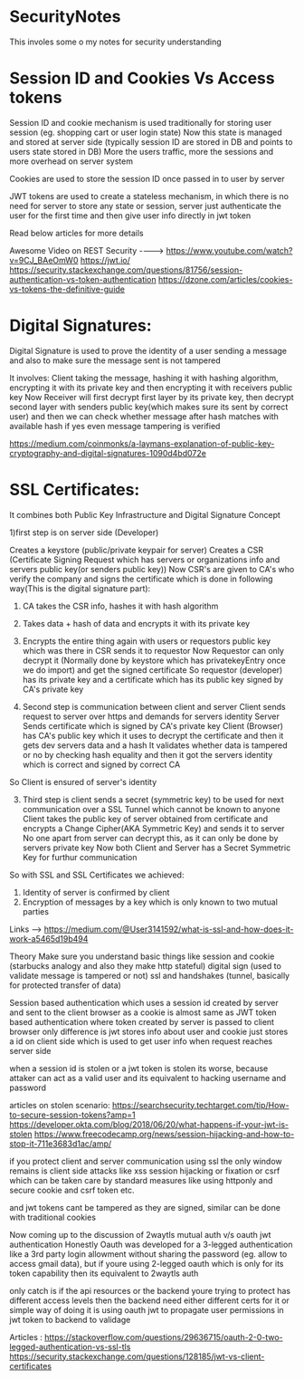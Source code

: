 # SecurityNotes
This involes some o my notes for security understanding

# Session ID and Cookies Vs Access tokens

Session ID and cookie mechanism is used traditionally for storing user session (eg. shopping cart or user login state)
Now this state is managed and stored at server side (typically session ID are stored in DB and points to users state stored in DB)
More the users traffic, more the sessions and more overhead on server system

Cookies are used to store the session ID once passed in to user by server

JWT tokens are used to create a stateless mechanism, in which there is no need for server to store any state or session, server just authenticate the user for the first time  and then give user info directly in jwt token

Read below articles for more details

Awesome Video on REST Security ---->  https://www.youtube.com/watch?v=9CJ_BAeOmW0
https://jwt.io/
https://security.stackexchange.com/questions/81756/session-authentication-vs-token-authentication
https://dzone.com/articles/cookies-vs-tokens-the-definitive-guide


# Digital Signatures:

Digital Signature is used to prove the identity of a user sending a message and also to make sure the message sent is not tampered

It involves:
Client taking the message, hashing it with hashing algorithm, encrypting it with its private key and then encrypting it with receivers public key
Now Receiver will first decrypt first layer by its private key, then decrypt second layer with senders public key(which makes sure its sent by correct user)
and then we can check whether message after hash matches with available hash 
if yes even message tampering is verified

https://medium.com/coinmonks/a-laymans-explanation-of-public-key-cryptography-and-digital-signatures-1090d4bd072e


# SSL Certificates:

It combines both Public Key Infrastructure and Digital Signature Concept

1)first step is on server side (Developer)

Creates a keystore (public/private keypair for server)
Creates a CSR (Certificate Signing Request which has servers or organizations info and servers public key(or senders public key))
Now CSR's are given to CA's who verify the company and signs the certificate which is done in following way(This is the digital signature part):
1)	CA takes the CSR info, hashes it with hash algorithm
2)	Takes data + hash of data and encrypts it with its private key
3)	Encrypts the entire thing again with users or requestors public key which was there in CSR
sends it to requestor
Now Requestor can only decrypt it (Normally done by keystore which has privatekeyEntry once we do import)
and get the signed certificate 
So requestor (developer) has its private key and a certificate which has its public key signed by CA's private key

2) Second step is communication between client and server
Client sends request to server over https and demands for servers identity
Server Sends certificate which is signed by CA's private key
Client (Browser) has CA's public key which it uses to decrypt the certificate and then it gets dev servers data and a hash 
It validates whether data is tampered or no by checking hash equality
and then it got the servers identity which is correct and signed by correct CA

So Client is ensured of server's identity

3) Third step is client sends a secret (symmetric key) to be used for next communication over a SSL Tunnel which cannot be known to anyone
Client takes the public key of server obtained from certificate and encrypts a Change Cipher(AKA Symmetric Key) and sends it to server
No one apart from server can decrypt this, as it can only be done by servers private key
Now both Client and Server has a Secret Symmetric Key for furthur communication 


So with SSL and SSL Certificates we achieved:
1) Identity of server is confirmed by client
2) Encryption of messages by a key which is only known to two mutual parties

Links -->  https://medium.com/@User3141592/what-is-ssl-and-how-does-it-work-a5465d19b494



Theory
Make sure you understand basic things like
session and cookie (starbucks analogy and also they make http stateful)
digital sign (used to validate message is tampered or not) 
ssl and handshakes (tunnel, basically for protected  transfer of data)

Session based authentication which uses a session id created by server and sent to the client browser as a cookie 
is almost same as
JWT token based authentication where token created by server is passed to client browser
only difference is 
jwt stores info about user and cookie just stores a id on client side which is used to get user info when request reaches server side 

when a session id is stolen or a jwt token is stolen 
its worse, because attaker can act as a valid user and its equivalent to hacking username and password

articles on stolen scenario:
https://searchsecurity.techtarget.com/tip/How-to-secure-session-tokens?amp=1
https://developer.okta.com/blog/2018/06/20/what-happens-if-your-jwt-is-stolen
https://www.freecodecamp.org/news/session-hijacking-and-how-to-stop-it-711e3683d1ac/amp/


if you protect client and server communication using ssl
the only window remains is client side attacks like xss session hijacking or fixation or csrf
which can be taken care by standard measures 
like using httponly and secure cookie and csrf token etc.

and jwt tokens cant be tampered as they are signed, similar can be done with traditional cookies

Now coming up to the discussion of 2waytls mutual auth v/s oauth jwt authentication
Honestly Oauth was developed for a 3-legged authentication like a 3rd party login allowment without sharing the password (eg. allow to access gmail data), but if youre using 2-legged oauth which is only for its token capability then its equivalent to 2waytls auth

only catch is if the api resources or the backend youre trying to protect has different access levels then the backend need either different certs for it or simple way of doing it is using oauth jwt to propagate user permissions in jwt token to backend to validage

Articles :
https://stackoverflow.com/questions/29636715/oauth-2-0-two-legged-authentication-vs-ssl-tls
https://security.stackexchange.com/questions/128185/jwt-vs-client-certificates

